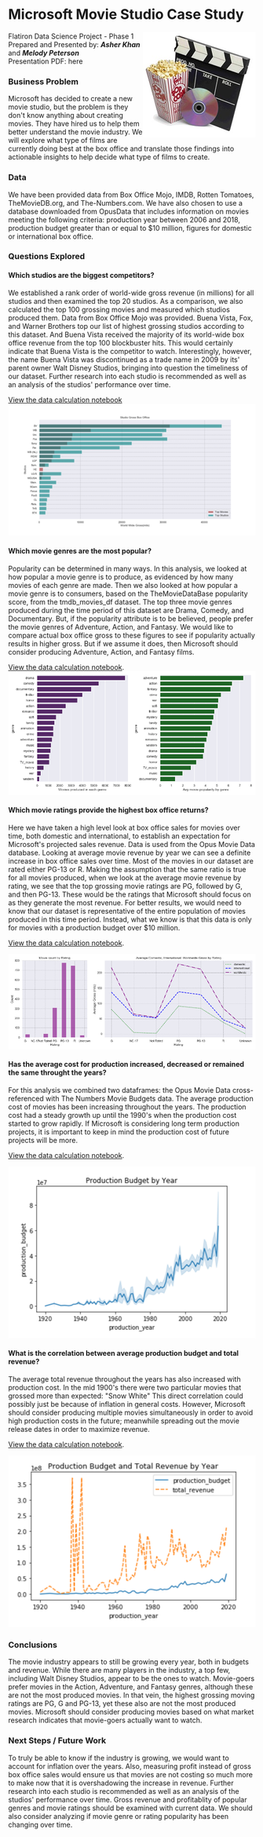 # Microsoft Movie Studio Case Study

<img src= 
"images/movies.jpg" 
         alt="Movie Logo Image" 
         align="right"> 

Flatiron Data Science Project - Phase 1  
Prepared and Presented by:  **_Asher Khan_** and **_Melody Peterson_**  
Presentation PDF: here  

### Business Problem    
Microsoft has decided to create a new movie studio, but the problem is they don't know anything about creating movies.  They have hired us to help them better understand the movie industry.  We will explore what type of films are currently doing best at the box office and translate those findings into actionable insights to help decide what type of films to create. 

### Data    
We have been provided data from Box Office Mojo, IMDB, Rotten Tomatoes, TheMovieDB.org, and The-Numbers.com.  We have also chosen to use a database downloaded from OpusData that includes information on movies meeting the following criteria:  production year between 2006 and 2018, production budget greater than or equal to $10 million, figures for domestic or international box office. 

### Questions Explored  
#### Which studios are the biggest competitors? 
We established a rank order of world-wide gross revenue (in millions) for all studios and then examined the top 20 studios. As a comparison, we also calculated the top 100 grossing movies and measured which studios produced them.  Data from Box Office Mojo was provided.  Buena Vista, Fox, and Warner Brothers top our list of highest grossing studios according to this dataset. And Buena Vista received the majority of its world-wide box office revenue from the top 100 blockbuster hits. This would certainly indicate that Buena Vista is the competitor to watch. Interestingly, however, the name Buena Vista was discontinued as a trade name in 2009 by its' parent owner Walt Disney Studios, bringing into question the timeliness of our dataset. Further research into each studio is recommended as well as an analysis of the studios' performance over time.  

[View the data calculation notebook](https://github.com/melodygr/microsoft_movie_analysis/blob/main/Notebooks/Studio_Competition.ipynb "Studio Competition Notebook")  
![alt text](https://github.com/melodygr/microsoft_movie_analysis/blob/main/images/studios.png "Studio Graph")

#### Which movie genres are the most popular?  
Popularity can be determined in many ways. In this analysis, we looked at how popular a movie genre is to produce, as evidenced by how many movies of each genre are made. Then we also looked at how popular a movie genre is to consumers, based on the TheMovieDataBase popularity score, from the tmdb_movies_df dataset.  The top three movie genres produced during the time period of this dataset are Drama, Comedy, and Documentary. But, if the popularity attribute is to be believed, people prefer the movie genres of Adventure, Action, and Fantasy.  We would like to compare actual box office gross to these figures to see if popularity actually results in higher gross. But if we assume it does, then Microsoft should consider producing Adventure, Action, and Fantasy films. 

[View the data calculation notebook](https://github.com/melodygr/microsoft_movie_analysis/blob/main/Notebooks/Genre_Popularity.ipynb "Genre Popularity Notebook").  
![alt text](https://github.com/melodygr/microsoft_movie_analysis/blob/main/images/popularity.png "Genre Popularity Graph")

#### Which movie ratings provide the highest box office returns?  
Here we have taken a high level look at box office sales for movies over time, both domestic and international, to establish an expectation for Microsoft's projected sales revenue.  Data is used from the Opus Movie Data database.  Looking at average movie revenue by year we can see a definite increase in box office sales over time. Most of the movies in our dataset are rated either PG-13 or R.  Making the assumption that the same ratio is true for all movies produced, when we look at the average movie revenue by rating, we see that the top grossing movie ratings are PG, followed by G, and then PG-13.  These would be the ratings that Microsoft should focus on as they generate the most revenue.  For better results, we would need to know that our dataset is representative of the entire population of movies produced in this time period.  Instead, what we know is that this data is only for movies with a production budget over $10 million.  

[View the data calculation notebook](https://github.com/melodygr/microsoft_movie_analysis/blob/main/Notebooks/Box_Office_Trends.ipynb "Box Office Trends Notebook").  

![alt text](https://github.com/melodygr/microsoft_movie_analysis/blob/main/images/count_and_avg_by_rating.png "Count and Avg Box Office by Ratings Graph")  

#### Has the average cost for production increased, decreased or remained the same throught the years?  
For this analysis we combined two dataframes: the Opus Movie Data cross-referenced with The Numbers Movie Budgets data. The average production cost of movies has been increasing throughout the years. The production cost had a steady growth up until the 1990's when the production cost started to grow rapidly.  If Microsoft is considering long term production projects, it is important to keep in mind the production cost of future projects will be more.

[View the data calculation notebook](https://github.com/melodygr/microsoft_movie_analysis/blob/main/Notebooks/Visualizations.ipynb "Visualizations Notebook").  
<p align="center">
<img src="https://github.com/melodygr/microsoft_movie_analysis/blob/main/images/budget.png" alt="Budget Graph" width="600" height="350">
</p>

#### What is the correlation between average production budget and total revenue? 
The average total revenue throughout the years has also increased with production cost. In the mid 1900's there were two particular movies that grossed more than expected: "Snow White" This direct correlation could possibly just be because of inflation in general costs. However, Microsoft should consider producing multiple movies simultaneously in order to avoid high production costs in the future; meanwhile spreading out the movie release dates in order to maximize revenue.

[View the data calculation notebook](https://github.com/melodygr/microsoft_movie_analysis/blob/main/Notebooks/Visualizations.ipynb "Visualizations Notebook").  
<p align="center">
<img src="https://github.com/melodygr/microsoft_movie_analysis/blob/main/images/budget_and_revenue.png" alt="Budget and Revenue Graph" width="600" height="350">
</p>

### Conclusions  
The movie industry appears to still be growing every year, both in budgets and revenue.  While there are many players in the industry, a top few, including Walt Disney Studios, appear to be the ones to watch.  Movie-goers prefer movies in the Action, Adventure, and Fantasy genres, although these are not the most produced movies.  In that vein, the highest grossing moving ratings are PG, G and PG-13, yet these also are not the most produced movies.  Microsoft should consider producing movies based on what market research indicates that movie-goers actually want to watch.

### Next Steps / Future Work  
To truly be able to know if the industry is growing, we would want to account for inflation over the years.  Also, measuring profit instead of gross box office sales would ensure us that movies are not costing so much more to make now that it is overshadowing the increase in revenue. Further research into each studio is recommended as well as an analysis of the studios' performance over time.  Gross revenue and profitablity of popular genres and movie ratings should be examined with current data.  We should also consider analyzing if movie genre or rating popularity has been changing over time.

